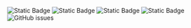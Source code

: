 ![Static Badge](https://img.shields.io/badge/blacklists-60-000000) ![Static Badge](https://img.shields.io/badge/blacklisted-2657224-cc0000) ![Static Badge](https://img.shields.io/badge/whitelisted-2244-00CC00) ![Static Badge](https://img.shields.io/badge/streaming_blacklist-28107-000000) ![GitHub issues](https://img.shields.io/github/issues/fabriziosalmi/blacklists)
